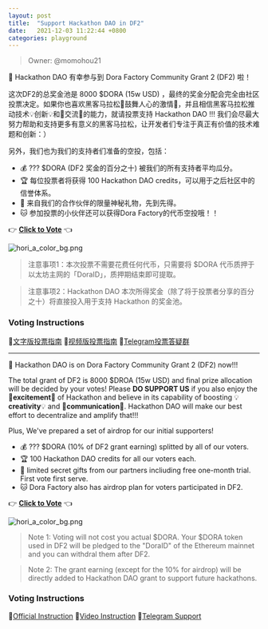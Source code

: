 ```yaml
---
layout: post
title:  "Support Hackathon DAO in DF2"
date:   2021-12-03 11:22:44 +0800
categories: playground
---
```


> Owner: @momohou21


📢 Hackathon DAO 有幸参与到 Dora Factory Community Grant 2 (DF2) 啦！

这次DF2的总奖金池是 8000 $DORA (15w USD) ，最终的奖金分配会完全由社区投票决定。如果你也喜欢黑客马拉松💓鼓舞人心的激情💓，并且相信黑客马拉松推动技术💡创新💡和👬交流👬的能力，就请投票支持 Hackathon DAO !!! 我们会尽最大努力帮助和支持更多有意义的黑客马拉松，让开发者们专注于真正有价值的技术难题和创新：）

另外，我们也为我们的支持者们准备的空投，包括：
- 💰 ??? $DORA (DF2 奖金的百分之十) 被我们的所有支持者平均瓜分。
- 🏆 每位投票者将获得 100 Hackathon DAO credits，可以用于之后社区中的信誉体系。
- 🎁 来自我们的合作伙伴的限量神秘礼物，先到先得。
- 🐱 参加投票的小伙伴还可以获得Dora Factory的代币空投哦！！

👉 [**Click to Vote**][Link] 👈

![hori_a_color_bg.png](/Hackathon-Playbook/img/dao_003.jpeg)

> 注意事项1：本次投票不需要花费任何代币，只需要将 $DORA 代币质押于以太坊主网的「DoraID」，质押期结束即可提取。

> 注意事项2：Hackathon DAO 本次所得奖金（除了将于投票者分享的百分之十）将直接投入用于支持 Hackathon 的奖金池。


### **Voting Instructions**

🔗[文字版投票指南][Official Instruction] 
🔗[视频版投票指南][Video Instruction]
🔗[Telegram投票答疑群][Telegram]


---

📢 Hackathon DAO is on Dora Factory Community Grant 2 (DF2) now!!!  

The total grant of DF2 is 8000 $DROA (15w USD) and final prize allocation will be decided by your votes! Please **DO SUPPORT US** if you also enjoy the 💓**excitement**💓 of Hackathon and believe in its capability of boosting 💡**creativity**💡 and 👬**communication**👬. Hackathon DAO will make our best effort to decentralize and amplify that!!! 

Plus, We've prepared a set of airdrop for our initial supporters!

- 💰 ??? $DORA (10% of DF2 grant earning) splitted by all of our voters.
- 🏆 100 Hackathon DAO credits for all our voters each.
- 🎁 limited secret gifts from our partners incliuding free one-month trial. First vote first serve. 
- 🐱 Dora Factory also has airdrop plan for voters participated in DF2. 

👉 [**Click to Vote**][Link] 👈

![hori_a_color_bg.png](/Hackathon-Playbook/img/dao_003.jpeg)

> Note 1: Voting will not cost you actual $DORA. Your $DORA token used in DF2 will be pledged to the "DoraID" of the Ethereum mainnet and you can withdral them after DF2.

> Note 2: The grant earning (except for the 10% for airdrop) will be directly added to Hackathon DAO grant to support future hackathons.


### **Voting Instructions**

🔗[Official Instruction][Official Instruction] 
🔗[Video Instruction][Video Instruction]
🔗[Telegram Support][Telegram]







[Website]: https://dorahacksglobal.github.io/Hackathon-Playbook/dao/
[Link]: https://hackerlink.io/buidl/1679
[Official Instruction]: https://pollen-avocado-54e.notion.site/Dora-Factory-Grant-Hackathon-DAO-Hack-2-2dda9901e3d04d259cbe955ca737e908
[Telegram]: https://t.me/hackerlinkvoter
[Video Instruction]: https://youtu.be/x_-wdUgdrAE